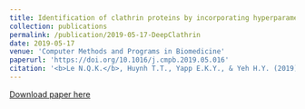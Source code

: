 ```yaml
---
title: Identification of clathrin proteins by incorporating hyperparameter optimization in deep learning and PSSM profiles
collection: publications
permalink: /publication/2019-05-17-DeepClathrin
date: 2019-05-17
venue: 'Computer Methods and Programs in Biomedicine'
paperurl: 'https://doi.org/10.1016/j.cmpb.2019.05.016'
citation: '<b>Le N.Q.K.</b>, Huynh T.T., Yapp E.K.Y., & Yeh H.Y. (2019). Identification of clathrin proteins by incorporating hyperparameter optimization in deep learning and PSSM profiles. <i>Computer Methods and Programs in Biomedicine</i>, 177, 81-88.'
---
```


[Download paper here](https://doi.org/10.1016/j.cmpb.2019.05.016)
